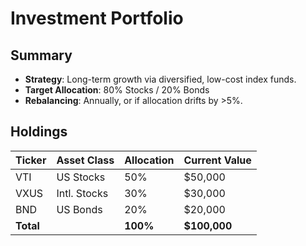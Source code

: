 # Investment Portfolio

## Summary
-   **Strategy**: Long-term growth via diversified, low-cost index funds.
-   **Target Allocation**: 80% Stocks / 20% Bonds
-   **Rebalancing**: Annually, or if allocation drifts by >5%.

## Holdings

| Ticker | Asset Class   | Allocation | Current Value |
|--------|---------------|------------|---------------|
| VTI    | US Stocks     | 50%        | $50,000       |
| VXUS   | Intl. Stocks  | 30%        | $30,000       |
| BND    | US Bonds      | 20%        | $20,000       |
| **Total** |               | **100%** | **$100,000** |
